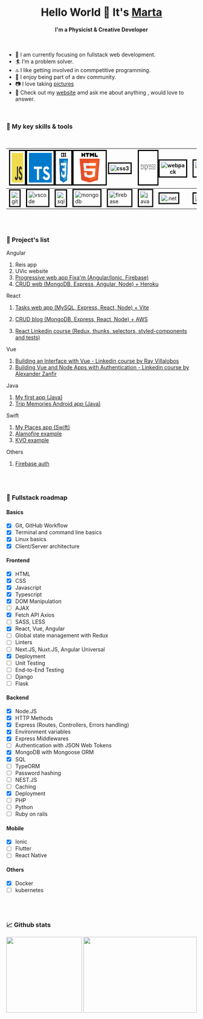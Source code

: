 <h1 align="center"> Hello World 👋 It's <a href="https://martaboteller.com" alt="Marta Boteller">Marta</a></h1>
<h4 align="center">I'm a Physicist & Creative Developer</h4>

<br/>

- :telescope: I am currently focusing on fullstack web development.
- :surfer: I’m a problem solver.
- :top: I like getting involved in commpetitive programming.
- :roller_coaster: I enjoy being part of a dev community.
- :camera: I love taking [pictures](http://martina-martee.blogspot.com/)
- :speech_balloon: Check out my [website](https://martaboteller.com) amd ask me about anything , would love to answer.

<br/>

### <b>:gem: My key skills & tools</b>

<br/>

| <img  style="border:solid;border-color:black;padding:4px 4px 4px 4px" src="https://raw.githubusercontent.com/devicons/devicon/master/icons/javascript/javascript-original.svg" alt="javascript" width="80" height="80" /> | <img style="border:solid;border-color:black;padding:4px 4px 4px " src="https://raw.githubusercontent.com/devicons/devicon/master/icons/typescript/typescript-original.svg" alt="typescript" width="80" height="80"/> | <img style="border:solid;border-color:black;padding:4px 4px 4px 4px" src="https://raw.githubusercontent.com/devicons/devicon/master/icons/css3/css3-original-wordmark.svg" alt="css3" width="80" height="80"/> | <img style="border:solid;border-color:black;padding:4px 4px 4px 4px" src="https://raw.githubusercontent.com/devicons/devicon/master/icons/html5/html5-original-wordmark.svg" alt="html5" width="80" height="80"/> | <img style="border:solid;border-color:black;padding:4px 4px 4px 4px" src="https://iconape.com/wp-content/png_logo_vector/node-js-2.png" alt="css3" width="80" height="80"/>                     | <img style="border:solid;border-color:black;padding:4px 4px 4px" src="https://raw.githubusercontent.com/devicons/devicon/master/icons/express/express-original-wordmark.svg" alt="express" width="80" height="80"/> | <img style="border:solid;border-color:black;padding:4px 4px 4px" src="https://blog.neolynk.fr/wp-content/uploads/2019/11/Format-blog.png" alt="webpack" width="80" height="80"/>                  | <img style="border:solid;border-color:black;padding:4px 4px 4px" src="https://encrypted-tbn0.gstatic.com/images?q=tbn:ANd9GcR2yfO3Hz6PHKUQ8fmzizmGoODwwT0c5zHSrbdGoQdRHSwpqziWAIs8hXhpGVTdxiT8m0E&usqp=CAU" alt="docker" width="80" height="80"/> |
| ------------------------------------------------------------------------------------------------------------------------------------------------------------------------------------------------------------------------- | -------------------------------------------------------------------------------------------------------------------------------------------------------------------------------------------------------------------- | -------------------------------------------------------------------------------------------------------------------------------------------------------------------------------------------------------------- | ----------------------------------------------------------------------------------------------------------------------------------------------------------------------------------------------------------------- | ----------------------------------------------------------------------------------------------------------------------------------------------------------------------------------------------- | ------------------------------------------------------------------------------------------------------------------------------------------------------------------------------------------------------------------- | ------------------------------------------------------------------------------------------------------------------------------------------------------------------------------------------------- | ------------------------------------------------------------------------------------------------------------------------------------------------------------------------------------------------------------------------------------------------- |
| <img style="border:solid;border-color:black;padding:4px 4px 4px" src="https://www.vectorlogo.zone/logos/git-scm/git-scm-icon.svg" alt="git" width="80" height="80"/>                                                      | <img style="border:solid;border-color:black;padding:4px 4px 4px" src="https://iconape.com/wp-content/files/ie/112455/svg/visual-studio-code-1.svg" alt="vscode" width="80" height="80"/>                             | <img style="border:solid;border-color:black;padding:4px 4px 4px" src="https://www.mysql.com/common/logos/logo-mysql-170x115.png" alt="sql" width="80" height="80"/>                                            | <img style="border:solid;border-color:black;padding:4px 4px 4px" src="https://pbs.twimg.com/media/E3YbcppWYAEERRH.png" alt="mongodb" width="80" height="80"/>                                                     | <img style="border:solid;border-color:black;padding:4px 4px 4px" src="https://cdn.freebiesupply.com/logos/large/2x/firebase-1-logo-png-transparent.png" alt="firebase" width="80" height="80"/> | <img style="border:solid;border-color:black;padding:4px 4px 4px" src="https://freepikpsd.com/file/2019/10/java-logo-png-6-Transparent-Images.png" alt="java" width="80" height="80"/>                               | <img style="border:solid;border-color:black;padding:4px 4px 4px" src="https://seeklogo.com/images/M/microsoft-net-framework-logo-B9BA1A3DA1-seeklogo.com.png" alt=".net" width="80" height="80"/> | <img style="border:solid;border-color:black;padding:4px 4px 4px" src="https://www.appbrain.com/stats/libraries/square-icon/ionic.png" alt="ionic" width="80" height="80"/>                                                                        |

<br/><br/>

### <b>:paperclip: Project's list</b>

Angular

1. Reis app
2. UVic website
3. <a href="https://github.com/martaboteller/FixamApp">Progressive web app Fixa'm (Angular/Ionic, Firebase)</a>
4. <a href="https://github.com/martaboteller/mean-stack">CRUD web (MongoDB, Express, Angular, Node) + Heroku</a>

React

1. <a href="https://github.com/martaboteller/mern-stack">Tasks web app (MySQL, Express, React, Node) + Vite</a>

2. <a href="https://github.com/martaboteller/react-my-blog-linkedin-course">CRUD blog (MongoDB, Express, React, Node) + AWS</a>

3. <a href="https://github.com/martaboteller/building_modern_projects_with_react_linkedin">React Linkedin course (Redux, thunks, selectors, styled-components and tests) </a>

Vue
1. <a href="https://github.com/martaboteller/building_an_interface_vue_linkedin">Building an Interface with Vue - Linkedin course by Ray Villalobos</a>
2. <a href="https://github.com/martaboteller/linkedin-vue-node-auth/">Building Vue and Node Apps with Authentication - Linkedin course by Alexander Zanfir</a>

Java

1. <a href="https://github.com/martaboteller/MyFirstApp">My first app (Java)</a>
2. <a href="https://github.com/martaboteller/TripMemories_with_sidemenu">Trip Memories Android app (Java)</a>

Swift

1. <a href="https://github.com/martaboteller/MyPlacesPublic">My Places app (Swift)</a>
2. <a href="https://github.com/martaboteller/AlamofireExamplePublic">Alamofire example</a>
3. <a href="https://github.com/martaboteller/KVOExample">KVO example</a>

Others

1. <a href="https://github.com/martaboteller/Firebase-Auth">Firebase auth</a>

<br/><br/>

### <b>:telescope: Fullstack roadmap</b>

#### Basics

- [x] Git, GitHub Workflow
- [x] Terminal and command line basics
- [x] Linux basics
- [x] Client/Server architecture

#### Frontend

- [x] HTML
- [x] CSS
- [x] Javascript
- [x] Typescript
- [x] DOM Manipulation
- [ ] AJAX
- [x] Fetch API Axios
- [ ] SASS, LESS
- [x] React, Vue, Angular
- [ ] Global state management with Redux
- [ ] Linters
- [ ] Next.JS, Nuxt.JS, Angular Universal
- [x] Deployment
- [ ] Unit Testing
- [ ] End-to-End Testing
- [ ] Django
- [ ] Flask

#### Backend

- [x] Node.JS
- [x] HTTP Methods
- [x] Express (Routes, Controllers, Errors handling)
- [x] Environment variables
- [x] Express Middlewares
- [ ] Authentication with JSON Web Tokens
- [x] MongoDB with Mongoose ORM
- [x] SQL
- [ ] TypeORM
- [ ] Password hashing
- [ ] NEST.JS
- [ ] Caching
- [x] Deployment
- [ ] PHP
- [ ] Python
- [ ] Ruby on rails

#### Mobile

- [x] Ionic
- [ ] Flutter
- [ ] React Native

#### Others

- [x] Docker
- [ ] kubernetes

<br/><br/>

### </b>:chart_with_upwards_trend: Github stats</b>

<img  src="https://github-readme-stats.vercel.app/api/top-langs/?username=martaboteller" height="200" width="200"/>
<img src="https://github-readme-stats.vercel.app/api?username=martaboteller&show_icons=true&hide_border=true" height="200" width="300"/>
